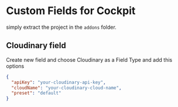 # Custom Fields for Cockpit

simply extract the project in the `addons` folder.

## Cloudinary field

Create new field and choose Cloudinary as a Field Type and add this options

```JSON
{
  "apiKey": "your-cloudinary-api-key",
  "cloudName": "your-cloudinary-cloud-name",
  "preset": "default"
}
```
